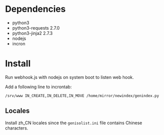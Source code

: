 # Dependencies

* python3
* python3-requests 2.7.0
* python3-jinja2 2.7.3
* nodejs
* incron

# Install

Run webhook.js with nodejs on system boot to listen web hook.

Add a following line to incrontab:

```/srv/www IN_CREATE,IN_DELETE,IN_MOVE /home/mirror/newindex/genindex.py```

## Locales

Install zh_CN locales since the `genisolist.ini` file contains Chinese characters.
